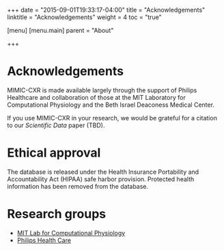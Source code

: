 +++
date = "2015-09-01T19:33:17-04:00"
title = "Acknowledgements"
linktitle = "Acknowledgements"
weight = 4
toc = "true"

[menu]
  [menu.main]
    parent = "About"

+++

# Acknowledgements

MIMIC-CXR is made available largely through the support of Philips Healthcare and collaboration of those at the MIT Laboratory for Computational Physiology and the Beth Israel Deaconess Medical Center.

If you use MIMIC-CXR in your research, we would be grateful for a citation to our *Scientific Data* paper (TBD).

# Ethical approval

The database is released under the Health Insurance Portability and Accountability Act (HIPAA) safe harbor provision.
Protected health information has been removed from the database.

# Research groups

- [MIT Lab for Computational Physiology](https://lcp.mit.edu/)
- [Philips Health Care](https://www.healthcare.philips.com/main/index.wpd)
